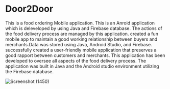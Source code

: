 # Door2Door

This is a food ordering Mobile application. This is an Anroid application which is deleveloped by using Java and Firebase database.
The actions of the food delivery process are managed by this application.
created a fun mobile app to maintain a good working relationship between buyers and merchants.Data was stored using Java, Android Studio, and Firebase.
successfully created a user-friendly mobile application that preserves a good rapport between customers and merchants. This application has been developed to oversee all aspects of the food delivery process. 
The application was built in Java and the Android studio environment utilizing the Firebase database.

![Screenshot (1450)](https://user-images.githubusercontent.com/86143734/162364072-2290ad01-7a2f-4120-8a0d-92a82b73b013.png)
